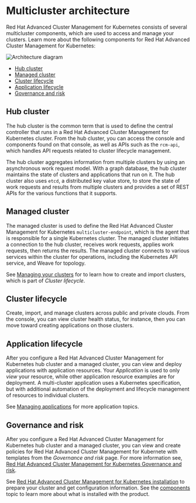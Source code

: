 # Multicluster architecture

Red Hat Advanced Cluster Management for Kubernetes consists of several multicluster components, which are used to access and manage your clusters. Learn more about the following components for Red Hat Advanced Cluster Management for Kubernetes:

![Architecture diagram](RHACM-arch.png)

  - [Hub cluster](#hub-cluster)
  - [Managed cluster](#managed-cluster)
  - [Cluster lifecycle](#cluster-lifecycle)
  - [Application lifecycle](#application-lifecycle)
  - [Governance and risk](#governance-and-risk)

## Hub cluster

The hub cluster is the common term that is used to define the central controller that runs in a Red Hat Advanced Cluster Management for Kubernetes cluster. From the hub cluster, you can access the console and components found on that console, as well as APIs such as the `rcm-api`, which handles API requests related to cluster lifecycle management.

The hub cluster aggregates information from multiple clusters by using an asynchronous work request model. With a graph database, the hub cluster maintains the state of clusters and applications that run on it. The hub cluster also uses `etcd`, a distributed key value store, to store the state of work requests and results from multiple clusters and provides a set of REST APIs for the various functions that it supports.

## Managed cluster

The managed cluster is used to define the Red Hat Advanced Cluster Management for Kubernetes `multicluster-endpoint`, which is the agent that is responsible for a single Kubernetes cluster. The managed cluster initiates a connection to the hub cluster, receives work requests, applies work requests, then returns the results. The managed cluster connects to various services within the cluster for operations, including the Kubernetes API service, and Weave for topology.

See [Managing your clusters](../manage_cluster/intro.md) for to learn how to create and import clusters, which is part of _Cluster lifecycle_.

## Cluster lifecycle

Create, import, and manage clusters across public and private clouds. From the console, you can view cluster health status, for instance, then you can move toward creating applications on those clusters.

## Application lifecycle

After you configure a Red Hat Advanced Cluster Management for Kubernetes hub cluster and a managed cluster, you can view and deploy applications with application resources. Your _Application_ is used to only _view_ your resource, while other application resource examples are for deployment. A multi-cluster application uses a Kubernetes specification, but with additional automation of the deployment and lifecycle management of resources to individual clusters.

See [Managing applications](../manage_applications/app_management_overview.md) for more application topics.

## Governance and risk

After you configure a Red Hat Advanced Cluster Management for Kubernetes hub cluster and a managed cluster, you can view and create policies for Red Hat Advanced Cluster Management for Kubernete with templates from the _Governance and risk_ page. For more information see, [Red Hat Advanced Cluster Management for Kubernetes Governance and risk](../governance/compliance_intro.md).

See [Red Hat Advanced Cluster Management for Kubernetes installation](../install/install_overview.md) to prepare your cluster and get configuration information. See the [components](components.md) topic to learn more about what is installed with the product.
